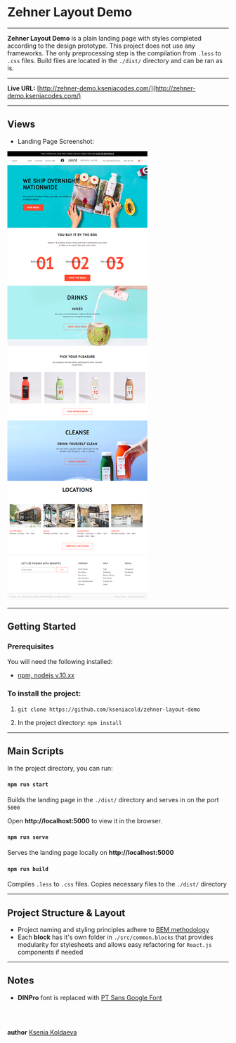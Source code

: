 # Zehner Layout Demo

---

__Zehner Layout Demo__ is a plain landing page with styles completed according to the design prototype.
This project does not use any frameworks. The only preprocessing step is the compilation from `.less` to `.css` files.
Build files are located in the `./dist/`  directory and can be ran as is.

---

__Live URL:__ [http://zehner-demo.kseniacodes.com/](http://zehner-demo.kseniacodes.com/)

---

## Views

* Landing Page Screenshot:

![Main screen][main_screen]

[main_screen]: https://github.com/kseniacold/zehner-layout-demo/blob/master/docs/main-screen.png?raw=true "Zehner Layout Demo Screen"

---

## Getting Started

### Prerequisites

You will need the following installed:

* [npm, nodejs v.10.xx](https://nodejs.org/en/)

### To install the project:

1. `git clone https://github.com/kseniacold/zehner-layout-demo`

2. In the project directory: `npm install `

---

## Main Scripts

In the project directory, you can run:

#### `npm run start`

Builds the landing page in the `./dist/` directory and serves in on the port `5000`<br>

Open __http://localhost:5000__ to view it in the browser.

#### `npm run serve`

Serves the landing page locally on __http://localhost:5000__

#### `npm run build`

Compiles `.less` to `.css` files. Copies necessary files to the `./dist/` directory


---

## Project Structure & Layout

* Project naming and styling principles adhere to [BEM methodology](https://en.bem.info/methodology/)
* Each __block__ has it's own folder in `./src/common.blocks` that provides modularity for stylesheets and allows easy refactoring for `React.js` components if needed

---

## Notes

* __DINPro__ font is replaced with [PT Sans Google Font](https://fonts.google.com/specimen/PT+Sans)
<br>
<br>

__author__ [Ksenia  Koldaeva](https://kseniacodes.com)

